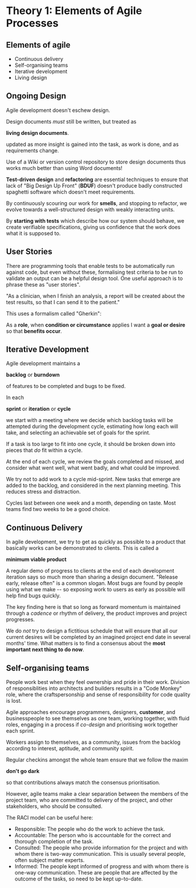 Theory 1: Elements of Agile Processes
=====================================

Elements of agile
-----------------

* Continuous delivery
* Self-organising teams
* Iterative development
* Living design

Ongoing Design
--------------

Agile development doesn't eschew design.

Design documents *must* still be written, but treated as

**living design documents**.

updated as more insight is gained into the task, as work is done,
and as requirements change.

Use of a Wiki or version control repository to store design documents
thus works much better than using Word documents!

**Test-driven design** and **refactoring** are essential techniques to ensure
that lack of "Big Design Up Front" (**BDUF**) doesn't produce badly constructed
spaghetti software which doesn't meet requirements.

By continuously
scouring our work for **smells**, and stopping to refactor, we evolve
towards a well-structured design with weakly interacting units.

By **starting with tests** which describe how our system should behave,
we create verifiable specifications, giving us confidence that
the work does what it is supposed to.

User Stories
------------

There are programming tools that enable tests to be automatically run
against code, but even without these, formalising test criteria to be run
to validate an output can be a helpful design tool. One useful approach is
to phrase these as "user stories".

"As a clinician, when I finish an analysis, a report will be created
about the test results, so that I can send it to the patient."

This uses a formalism called "Gherkin":

As a **role**, when **condition or circumstance** applies I
want a **goal or desire** so that **benefits occur**.

Iterative Development
---------------------

Agile development maintains a

**backlog** or **burndown**

of features to be completed
and bugs to be fixed.

In each

**sprint** or **iteration** or **cycle**

we start with a meeting where we decide which backlog tasks will be
attempted during the development
cycle, estimating how long each will take, and selecting an achievable
set of goals for the sprint.

If a task is too large to fit into one cycle, it should be broken down into
pieces that *do* fit within a cycle.

At the end of each cycle, we review the
goals completed and missed, and consider what went well, what went
badly, and what could be improved.

We try not to add work to a cycle mid-sprint. New tasks that emerge
are added to the backlog, and considered in the next
planning meeting. This reduces stress and distraction.

Cycles last between one week and a month, depending on taste. Most teams find
two weeks to be a good choice.

Continuous Delivery
-------------------

In agile development, we try to get as quickly as possible to a product that
basically works can be demonstrated to clients. This is called a

**minimum viable product**

A regular demo of progress to clients at the end of each development
iteration says so much more than sharing a design document.
"Release early, release often" is a common slogan.
Most bugs are found by people using what we make -- so exposing
work to users as early as possible will help find bugs quickly.

The key finding here is that so long as forward momentum is maintained through
a *cadence* or rhythm of delivery, the product improves and project progresses.

We do *not* try to design a fictitious schedule that will ensure that
all our current desires
will be completed by an imagined project end date in several months' time.
What matters is to find a consensus about
the **most important next thing to do now**.

Self-organising teams
---------------------

People work best when they feel ownership and pride in their work.
Division of responsiblities into architects and builders
results in a "Code Monkey" role, where the craftspersonship and sense of
responsibility for code quality is lost.

Agile approaches encourage programmers, designers, **customer**,
and businesspeople to see themselves as one team, working together,
with fluid roles, engaging in a process if *co-design* and prioritising work
together each sprint.

Workers assign to themselves, as a community,
issues from the backlog according
to interest, aptitude, and community spirit.

Regular checkins amongst the whole team ensure that we follow the maxim

**don't go dark**

so that contributions always match the consensus prioritisation.

However, agile teams make a clear separation between the members of the
project team, who are committed to delivery of the project, and other
stakeholders, who should be consulted.

The RACI model can be useful here:

* Responsible: The people who do the work to achieve the task.
* Accountable: The person who is accountable for the correct and thorough completion of the task.
* Consulted: The people who provide information for the project and with whom there is two-way communication.
  This is usually several people, often subject matter experts.
* Informed: The people kept informed of progress and with whom there is one-way communication.
  These are people that are affected by the outcome of the tasks, so need to be kept up-to-date.

